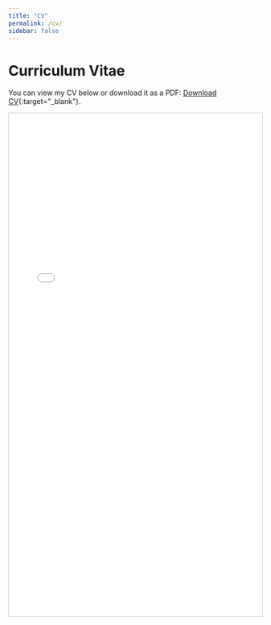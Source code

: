 ```yaml
---
title: "CV"
permalink: /cv/
sidebar: false
---
```


# Curriculum Vitae

You can view my CV below or download it as a PDF: [Download CV](assets/CV/SamuelBInman_CV.pdf){:target="_blank"}.

<iframe src="/assets/CV/SamuelBInman_CV.pdf" width="100%" height="1000px" style="border:1px solid #ccc;"></iframe>
